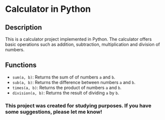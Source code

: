 # Calculator in Python

## Description
This is a calculator project implemented in Python. The calculator offers basic operations such as addition, subtraction, multiplication and division of numbers.

## Functions
- `sum(a, b)`: Returns the sum of of numbers `a` and `b`.
- `sub(a, b)`: Returns the difference between numbers `a` and `b`.
- `times(a, b)`: Returns the product of numbers `a` and `b`.
- `division(a, b)`: Returns the result of dividing `a` by `b`.

### This project was created for studying purposes. If you have some suggestions, please let me know!

